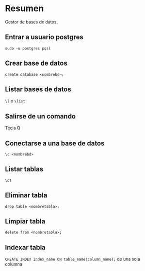 # Resumen
Gestor de bases de datos.

## Entrar a usuario postgres
`sudo -u postgres pqsl`

## Crear base de datos
`create database <nombrebd>;`

## Listar bases de datos
`\l` o `\list`

## Salirse de un comando
Tecla Q

## Conectarse a una base de datos
`\c <nombrebd>`

## Listar tablas
`\dt`

## Eliminar tabla
`drop table <nombretabla>;`

## Limpiar tabla
`delete from <nombretabla>;`

## Indexar tabla
`CREATE INDEX index_name ON table_name(column_name);` de una sola columna
